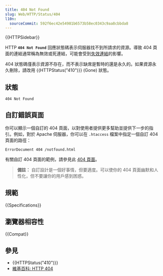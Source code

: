 ```yaml
---
title: 404 Not Found
slug: Web/HTTP/Status/404
l10n:
  sourceCommit: 592f6ec42e54981b6573b58ec0343c9aa8cbbda8
---
```


{{HTTPSidebar}}

HTTP **`404 Not Found`** 回應狀態碼表示伺服器找不到所請求的資源。導致 404 頁面的連結通常稱為無效或死連結，可能會受到[失效連結](https://zh.wikipedia.org/zh-tw/%E5%A4%B1%E6%95%88%E9%80%A3%E7%B5%90)的影響。

404 狀態碼僅表示資源不存在，而不表示缺席是暫時的還是永久的。如果資源永久刪除，請改用 {{HTTPStatus("410")}} (Gone) 狀態。

## 狀態

```http
404 Not Found
```

## 自訂錯誤頁面

你可以顯示一個自訂的 404 頁面，以對使用者提供更多幫助並提供下一步的指引。例如，對於 Apache 伺服器，你可以在 `.htaccess` 檔案中指定一個自訂 404 頁面的路徑：

```apacheconf
ErrorDocument 404 /notfound.html
```

有關自訂 404 頁面的範例，請參見此 [404 頁面](https://konmari.com/404)。

> **備註：** 自訂設計是一個好事情，但要適度。可以使你的 404 頁面幽默和人性化，但不要讓你的用戶感到困惑。

## 規範

{{Specifications}}

## 瀏覽器相容性

{{Compat}}

## 參見

- {{HTTPStatus("410")}}
- [維基百科: HTTP 404](https://zh.wikipedia.org/zh-tw/HTTP_404)
